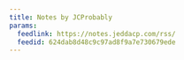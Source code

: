 ```yaml
---
title: Notes by JCProbably
params:
  feedlink: https://notes.jeddacp.com/rss/
  feedid: 624dab8d48c9c97ad8f9a7e730679ede
---
```

